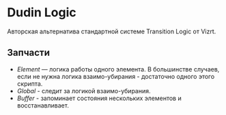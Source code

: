 # Dudin Logic

Авторская альтернатива стандартной системе Transition Logic от Vizrt.

## Запчасти
* _Element_ — логика работы одного элемента. В большинстве случаев, если не нужна логика взаимо-убирания - достаточно одного этого скрипта.
* _Global_ - следит за логикой взаимо-убирания.
* _Buffer_ - запоминает состояния нескольких элементов и восстанавливает.